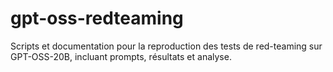# gpt-oss-redteaming
Scripts et documentation pour la reproduction des tests de red-teaming sur GPT-OSS-20B, incluant prompts, résultats et analyse.
